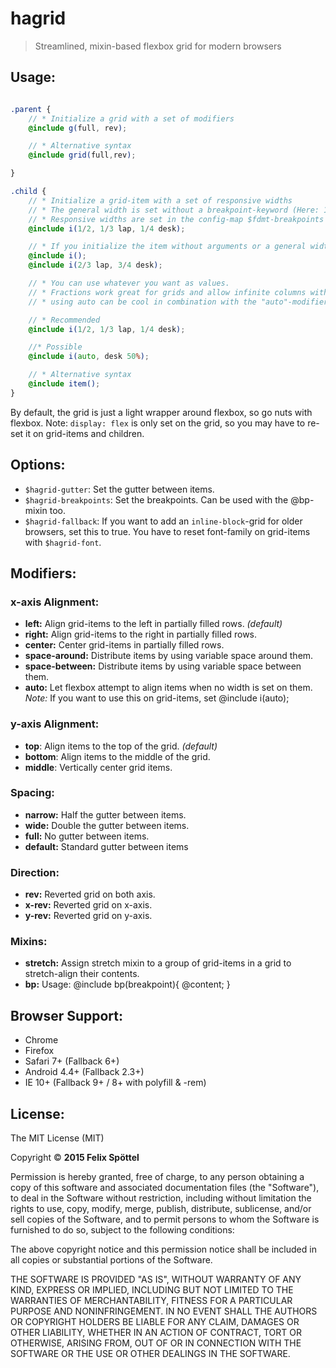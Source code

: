 # hagrid

> Streamlined, mixin-based flexbox grid for modern browsers

## Usage:

```scss

.parent {
    // * Initialize a grid with a set of modifiers
    @include g(full, rev);

    // * Alternative syntax
    @include grid(full,rev);

}

.child {
    // * Initialize a grid-item with a set of responsive widths
    // * The general width is set without a breakpoint-keyword (Here: 1/2)
    // * Responsive widths are set in the config-map $fdmt-breakpoints
    @include i(1/2, 1/3 lap, 1/4 desk);

    // * If you initialize the item without arguments or a general width, it defaults to 100% (mobile first)
    @include i();
    @include i(2/3 lap, 3/4 desk);

    // * You can use whatever you want as values.
    // * Fractions work great for grids and allow infinite columns without doing math.
    // * using auto can be cool in combination with the "auto"-modifier

    // * Recommended
    @include i(1/2, 1/3 lap, 1/4 desk);

    //* Possible
    @include i(auto, desk 50%);

    // * Alternative syntax
    @include item();
}

```

By default, the grid is just a light wrapper around flexbox, so go nuts with flexbox. Note: `display: flex` is only set on the grid, so you may have to re-set it on grid-items and children.

## Options:
 - `$hagrid-gutter`: Set the gutter between items.
 - `$hagrid-breakpoints`: Set the breakpoints. Can be used with the @bp-mixin too.
 - `$hagrid-fallback`: If you want to add an `inline-block`-grid for older browsers, set this to true. You have to reset font-family on grid-items with `$hagrid-font`.

## Modifiers:

### x-axis Alignment:

 - **left:** Align grid-items to the left in partially filled rows. *(default)*
 - **right:** Align grid-items to the right in partially filled rows.
 - **center:** Center grid-items in partially filled rows.
 - **space-around:** Distribute items by using variable space around them.
 - **space-between:** Distribute items by using variable space between them.
 - **auto:** Let flexbox attempt to align items when no width is set on them.
             *Note:* If you want to use this on grid-items, set @include i(auto);

### y-axis Alignment:

 - **top**: Align items to the top of the grid. *(default)*
 - **bottom**: Align items to the middle of the grid.
 - **middle**: Vertically center grid items.

### Spacing:

 - **narrow:** Half the gutter between items.
 - **wide:** Double the gutter between items.
 - **full:** No gutter between items.
 - **default:** Standard gutter between items

### Direction:

 - **rev:**  Reverted grid on both axis.
 - **x-rev:** Reverted grid on x-axis.
 - **y-rev:** Reverted grid on y-axis.

### Mixins:

 - **stretch:** Assign stretch mixin to a group of grid-items in a grid to stretch-align their contents.
 - **bp:** Usage: @include bp(breakpoint){ @content; }

## Browser Support:

 - Chrome
 - Firefox
 - Safari 7+ (Fallback 6+)
 - Android 4.4+ (Fallback 2.3+)
 - IE 10+ (Fallback 9+ / 8+ with polyfill & -rem)

## License:

The MIT License (MIT)

Copyright © **2015 Felix Spöttel**

Permission is hereby granted, free of charge, to any person obtaining a copy
of this software and associated documentation files (the "Software"), to deal
in the Software without restriction, including without limitation the rights
to use, copy, modify, merge, publish, distribute, sublicense, and/or sell
copies of the Software, and to permit persons to whom the Software is
furnished to do so, subject to the following conditions:

The above copyright notice and this permission notice shall be included in all
copies or substantial portions of the Software.

THE SOFTWARE IS PROVIDED "AS IS", WITHOUT WARRANTY OF ANY KIND, EXPRESS OR
IMPLIED, INCLUDING BUT NOT LIMITED TO THE WARRANTIES OF MERCHANTABILITY,
FITNESS FOR A PARTICULAR PURPOSE AND NONINFRINGEMENT. IN NO EVENT SHALL THE
AUTHORS OR COPYRIGHT HOLDERS BE LIABLE FOR ANY CLAIM, DAMAGES OR OTHER
LIABILITY, WHETHER IN AN ACTION OF CONTRACT, TORT OR OTHERWISE, ARISING FROM,
OUT OF OR IN CONNECTION WITH THE SOFTWARE OR THE USE OR OTHER DEALINGS IN THE
SOFTWARE.
